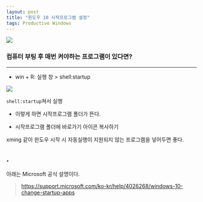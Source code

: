 ```yaml
---
layout: post
title: "윈도우 10 시작프로그램 설정"
tags: Productive Windows
---
```


![](https://cdn.pixabay.com/photo/2016/07/22/20/51/windows-10-1535765_1280.jpg)


### 컴퓨터 부팅 후 매번 켜야하는 프로그램이 있다면?
---

- win + R: 실행 창 > shell:startup

![](https://i.ibb.co/MZfnkLH/shell-Startup.png)

`shell:startup`쳐서 실행

- 이렇게 하면 시작프로그램 폴더가 뜬다.

- 시작프로그램 폴더에 바로가기 아이콘 복사하기

xming 같이 윈도우 시작 시 자동실행이 지원되지 않는 프로그램을 넣어두면 좋다.

## .

아래는 Microsoft 공식 설명이다.

> <https://support.microsoft.com/ko-kr/help/4026268/windows-10-change-startup-apps>
